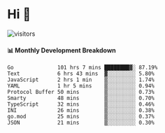 # Hi 👋
 
![visitors](https://visitor-badge.glitch.me/badge?page_id=sorcererxw.sorcererx)

#### 📊 Monthly Development Breakdown

<!--START_SECTION:waka-->
```text
Go              101 hrs 7 mins ████████▓░ 87.19%
Text            6 hrs 43 mins  ▓░░░░░░░░░ 5.80%
JavaScript      2 hrs 1 min    ▒░░░░░░░░░ 1.74%
YAML            1 hr 5 mins    ▒░░░░░░░░░ 0.94%
Protocol Buffer 50 mins        ▒░░░░░░░░░ 0.73%
Smarty          48 mins        ▒░░░░░░░░░ 0.70%
TypeScript      32 mins        ▒░░░░░░░░░ 0.46%
INI             26 mins        ▒░░░░░░░░░ 0.38%
go.mod          25 mins        ▒░░░░░░░░░ 0.37%
JSON            21 mins        ▒░░░░░░░░░ 0.30%
```
<!--END_SECTION:waka-->
